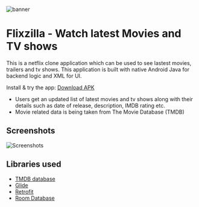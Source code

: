 ![banner](https://user-images.githubusercontent.com/42529024/202037330-c6cad7bf-3d81-419b-9584-7549fc0f651b.png)


 # Flixzilla -  Watch latest Movies and TV shows

 This is a netflix clone application which can be used to see lastest movies, trailers and tv shows.
 This application is built with native Android Java for backend logic and XML for UI.

Install & try the app: [Download APK](https://drive.google.com/file/d/1Ysg01UcOXfticLrtStf2CNlqX8CaMk4P/view?usp=sharingg)



 * Users get an updated list of latest movies and tv shows along with their details such as date of release, description, IMDB rating etc.
 * Movie related data is being taken from The Movie Database (TMDB)
 


 ## Screenshots

![Screenshots](https://user-images.githubusercontent.com/42529024/202055025-9853f8c3-880d-46fa-9bd7-e222ef9ae788.png)




 ## Libraries used

 * [TMDB database](https://developers.themoviedb.org/3)
 * [Glide](https://github.com/bumptech/glide)
 * [Retrofit](https://square.github.io/retrofit)
 * [Room Database](https://developer.android.com/jetpack/androidx/releases/room?gclid=CjwKCAiAjs2bBhACEiwALTBWZdrNX0T4bou4SPkb7vz0og2BbECp54J1XA_uv9VzyD8NlKREmLBWuRoCRecQAvD_BwE&gclsrc=aw.ds)
 



 


